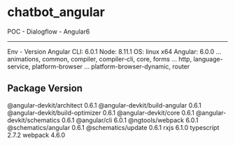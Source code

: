 # chatbot_angular
POC - Dialogflow - Angular6





------------------------------------------------------

Env - Version
Angular CLI: 6.0.1
Node: 8.11.1
OS: linux x64
Angular: 6.0.0
... animations, common, compiler, compiler-cli, core, forms
... http, language-service, platform-browser
... platform-browser-dynamic, router

Package                           Version
-----------------------------------------------------------
@angular-devkit/architect         0.6.1
@angular-devkit/build-angular     0.6.1
@angular-devkit/build-optimizer   0.6.1
@angular-devkit/core              0.6.1
@angular-devkit/schematics        0.6.1
@angular/cli                      6.0.1
@ngtools/webpack                  6.0.1
@schematics/angular               0.6.1
@schematics/update                0.6.1
rxjs                              6.1.0
typescript                        2.7.2
webpack                           4.6.0

